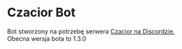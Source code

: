 # Czacior Bot
Bot stworzony na potrzebę serwera [Czacior na Discordzie.](https://discord.gg/XWCxeUZ)\
Obecna wersja bota to 1.3.0
